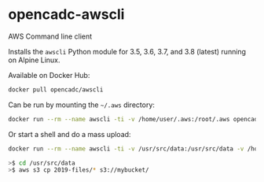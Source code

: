 # opencadc-awscli
AWS Command line client

Installs the `awscli` Python module for 3.5, 3.6, 3.7, and 3.8 (latest) running on Alpine Linux.  

Available on Docker Hub:
```bash
docker pull opencadc/awscli
```

Can be run by mounting the `~/.aws` directory:
```bash
docker run --rm --name awscli -ti -v /home/user/.aws:/root/.aws opencadc/awscli aws s3 ls
```

Or start a shell and do a mass upload:
```bash
docker run --rm --name awscli -ti -v /usr/src/data:/usr/src/data -v /home/user/.aws:/root/.aws opencadc/awscli sh

>$ cd /usr/src/data
>$ aws s3 cp 2019-files/* s3://mybucket/
```
